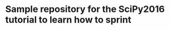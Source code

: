 Sample repository for the SciPy2016 tutorial to learn how to sprint
====================================================================

